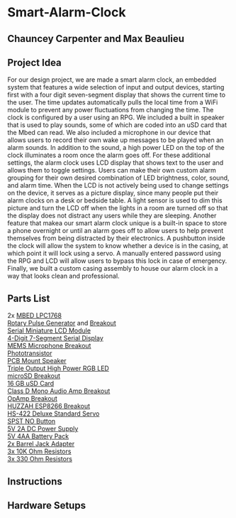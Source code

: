 # Smart-Alarm-Clock
## Chauncey Carpenter and Max Beaulieu
## Project Idea
For our design project, we are made a smart alarm clock, an embedded system that features a wide selection of input and output devices, starting first with a four digit seven-segment display that shows the current time to the user. The time updates automatically pulls the local time from a WiFi module to prevent any power fluctuations from changing the time. The clock is configured by a user using an RPG. We included a built in speaker that is used to play sounds, some of which are coded into an uSD card that the Mbed can read. We also included a microphone in our device that allows users to record their own wake up messages to be played when an alarm sounds. In addition to the sound, a high power LED on the top of the clock illuminates a room once the alarm goes off. For these additional settings, the alarm clock uses LCD display that shows text to the user and allows them to toggle settings. Users can make their own custom alarm grouping for their own desired combination of LED brightness, color, sound, and alarm time. When the LCD is not actively being used to change settings on the device, it serves as a picture display, since many people put their alarm clocks on a desk or bedside table. A light sensor is used to dim this picture and turn the LCD off when the lights in a room are turned off so that the display does not distract any users while they are sleeping. Another feature that makea our smart alarm clock unique is a built-in space to store a phone overnight or until an alarm goes off to allow users to help prevent themselves from being distracted by their electronics. A pushbutton inside the clock will allow the system to know whether a device is in the casing, at which point it will lock using a servo. A manually entered password using the RPG and LCD will allow users to bypass this lock in case of emergency. Finally, we built a custom casing assembly to house our alarm clock in a way that looks clean and professional.
## Parts List
2x [MBED LPC1768](https://os.mbed.com/platforms/mbed-LPC1768/)  
[Rotary Pulse Generator](https://www.sparkfun.com/products/15141) and [Breakout](https://www.sparkfun.com/products/11722)  
[Serial Miniature LCD Module]()  
[4-Digit 7-Segment Serial Display](https://www.sparkfun.com/products/11441?gclid=CjwKCAiAmsurBhBvEiwA6e-WPEP8WmDgiUsFf63b7yVcwcge2y5nDk6p3JabCTzRN64d8s_ZsfzsixoCqOMQAvD_BwE)  
[MEMS Microphone Breakout](https://www.sparkfun.com/products/11377)  
[Phototransistor](https://www.sparkfun.com/products/22923)  
[PCB Mount Speaker](https://www.sparkfun.com/products/11089)  
[Triple Output High Power RGB LED](https://www.sparkfun.com/products/15200)  
[microSD Breakout](https://www.sparkfun.com/products/544)  
[16 GB uSD Card](https://www.amazon.com/Sandisk-Ultra-Micro-UHS-I-Adapter/dp/B073K14CVB/ref=asc_df_B073K14CVB/?tag=&linkCode=df0&hvadid=309779531175&hvpos=&hvnetw=g&hvrand=9381312203880574580&hvpone=&hvptwo=&hvqmt=&hvdev=c&hvdvcmdl=&hvlocint=&hvlocphy=1015254&hvtargid=pla-374265929034&mcid=c807c3f631b537b8933a7e4180dbdb3e&ref=&adgrpid=62412137260&gclid=CjwKCAiAmsurBhBvEiwA6e-WPIWyWIFLqb7D1wKH_4Ky3mwcNt26lNEenP0GCpwaWnLJHyinrtvyeBoCzJ4QAvD_BwE&th=1)  
[Class D Mono Audio Amp Breakout](https://www.sparkfun.com/products/11044)  
[OpAmp Breakout](https://www.sparkfun.com/products/9816)  
[HUZZAH ESP8266 Breakout](https://www.adafruit.com/product/2471?gad_source=1&gclid=CjwKCAiAmsurBhBvEiwA6e-WPHXie__MHFwu7-7Y7vulDpLyjev2cK0OwEWCRKstSdSvLrDsJB6mPhoCDqkQAvD_BwE)  
[HS-422 Deluxe Standard Servo](https://hitecrcd.com/products/servos/analog/sport-2/hs-422/product)  
[SPST NO Button](https://www.sparkfun.com/products/9190)  
[5V 2A DC Power Supply](https://www.amazon.com/iMBAPrice-Adapter-Listed-Supply-5-Feet/dp/B00GUO5WUI/ref=asc_df_B00GUO5WUI/?tag=hyprod-20&linkCode=df0&hvadid=194024095585&hvpos=&hvnetw=g&hvrand=5106399020110171904&hvpone=&hvptwo=&hvqmt=&hvdev=c&hvdvcmdl=&hvlocint=&hvlocphy=9010931&hvtargid=pla-312399822621&psc=1&mcid=00950fc9047636c080a34b44093546ff&gclid=CjwKCAiAmsurBhBvEiwA6e-WPG9c9hOsudIAbyRjluknYXdhm4PiftuPU-BUM3OMwRJSzD9DJgyDlRoCOlUQAvD_BwE)  
[5V 4AA Battery Pack](https://www.sparkfun.com/products/9835)  
[2x Barrel Jack Adapter](https://www.sparkfun.com/products/10811)  
[3x 10K Ohm Resistors](https://www.sparkfun.com/products/14491)  
[3x 330 Ohm Resistors](https://www.sparkfun.com/products/14490)
## Instructions
## Hardware Setups
